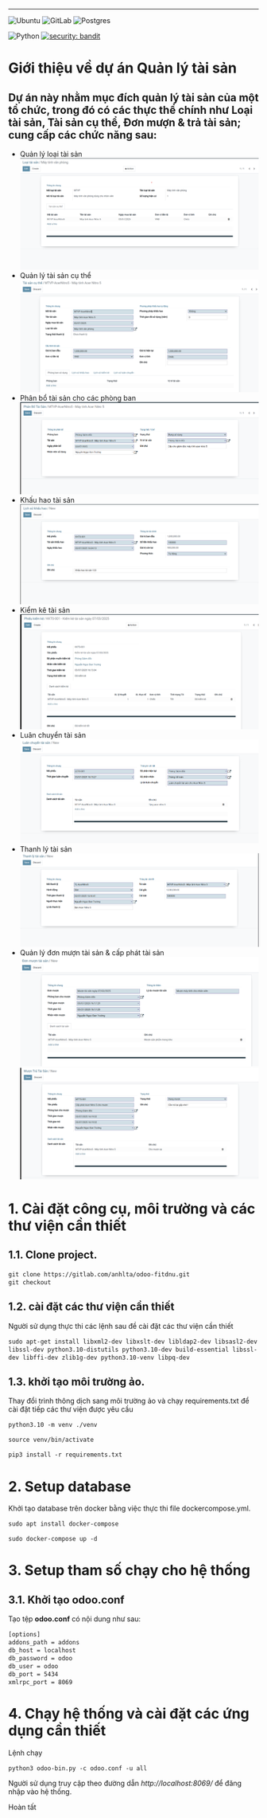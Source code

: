 ---
![Ubuntu](https://img.shields.io/badge/Ubuntu-E95420?style=for-the-badge&logo=ubuntu&logoColor=white)
![GitLab](https://img.shields.io/badge/gitlab-%23181717.svg?style=for-the-badge&logo=gitlab&logoColor=white)
![Postgres](https://img.shields.io/badge/postgres-%23316192.svg?style=for-the-badge&logo=postgresql&logoColor=white)

![Python](https://img.shields.io/badge/python-v3.8+-blue.svg)
[![security: bandit](https://img.shields.io/badge/security-bandit-yellow.svg)](https://github.com/PyCQA/bandit)


# Giới thiệu về dự án Quản lý tài sản
## Dự án này nhằm mục đích quản lý tài sản của một tổ chức, trong đó có các thực thể chính như Loại tài sản, Tài sản cụ thể, Đơn mượn & trả tài sản; cung cấp các chức năng sau:
* Quản lý loại tài sản
![Loại tài sản](./images/loai-tai-san.png)
* Quản lý tài sản cụ thể
![Tài sản cụ thể](./images/tai-san-cu-the.png)
* Phân bổ tài sản cho các phòng ban
![Phân bổ tài sản](./images/phan-bo-tai-san.png)
* Khấu hao tài sản
![Khấu hao tài sản](./images/khau-hao-tai-san.png)
* Kiểm kê tài sản
![Kiểm kê tài sản](./images/kiem-ke-tai-san.png)
* Luân chuyển tài sản
![Luân chuyển tài sản](./images/luan-chuyen-tai-san.png)
* Thanh lý tài sản
![Thanh lý tài sản](./images/thanh-ly-tai-san.png)
* Quản lý đơn mượn tài sản & cấp phát tài sản
![Quản lý mượn tài sản](./images/don-muon-tai-san.png)
![Quản lý cấp phát tài sản](./images/cap-phat-tai-san.png)

# 1. Cài đặt công cụ, môi trường và các thư viện cần thiết

## 1.1. Clone project.

```
git clone https://gitlab.com/anhlta/odoo-fitdnu.git
git checkout 
```

## 1.2. cài đặt các thư viện cần thiết

Người sử dụng thực thi các lệnh sau đề cài đặt các thư viện cần thiết

```
sudo apt-get install libxml2-dev libxslt-dev libldap2-dev libsasl2-dev libssl-dev python3.10-distutils python3.10-dev build-essential libssl-dev libffi-dev zlib1g-dev python3.10-venv libpq-dev
```
## 1.3. khởi tạo môi trường ảo.

Thay đổi trình thông dịch sang môi trường ảo và chạy requirements.txt để cài đặt tiếp các thư viện được yêu cầu
```
python3.10 -m venv ./venv
```
```
source venv/bin/activate
```
```
pip3 install -r requirements.txt
```

# 2. Setup database

Khởi tạo database trên docker bằng việc thực thi file dockercompose.yml.
```
sudo apt install docker-compose
```
```
sudo docker-compose up -d
```

# 3. Setup tham số chạy cho hệ thống

## 3.1. Khởi tạo odoo.conf

Tạo tệp **odoo.conf** có nội dung như sau:

```
[options]
addons_path = addons
db_host = localhost
db_password = odoo
db_user = odoo
db_port = 5434
xmlrpc_port = 8069
```

# 4. Chạy hệ thống và cài đặt các ứng dụng cần thiết

Lệnh chạy
```
python3 odoo-bin.py -c odoo.conf -u all
```


Người sử dụng truy cập theo đường dẫn _http://localhost:8069/_ để đăng nhập vào hệ thống.

Hoàn tất
    
